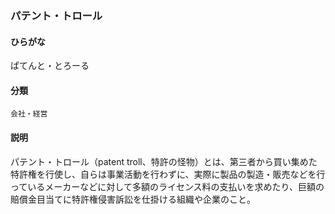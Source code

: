 <div style="display:none;">

## [あ行](securities-terms?id=あ行)
## [か行](securities-terms?id=か行)
## [さ行](securities-terms?id=さ行)
## [た行](securities-terms?id=た行)
## [な行](securities-terms?id=な行)
## [は行](securities-terms?id=は行)

</div>

### パテント・トロール

#### ひらがな

ぱてんと・とろーる

#### 分類

`会社・経営`

#### 説明

パテント・トロール（patent troll、特許の怪物）とは、第三者から買い集めた特許権を行使し、自らは事業活動を行わずに、実際に製品の製造・販売などを行っているメーカーなどに対して多額のライセンス料の支払いを求めたり、巨額の賠償金目当てに特許権侵害訴訟を仕掛ける組織や企業のこと。

<div style="display:none;">

## [ま行](securities-terms?id=ま行)
## [や行](securities-terms?id=や行)
## [ら行](securities-terms?id=ら行)
## [わ行](securities-terms?id=わ行)
## [英数字・記号](securities-terms?id=英数字・記号)

</div>

